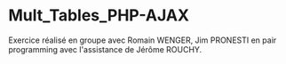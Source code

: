 # Mult_Tables_PHP-AJAX

Exercice réalisé en groupe avec Romain WENGER, Jim PRONESTI en pair programming avec l'assistance de Jérôme ROUCHY.

